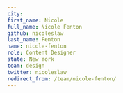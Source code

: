 ```yaml
---
city: 
first_name: Nicole
full_name: Nicole Fenton
github: nicoleslaw
last_name: Fenton
name: nicole-fenton
role: Content Designer
state: New York
team: design
twitter: nicoleslaw
redirect_from: /team/nicole-fenton/
---
```

